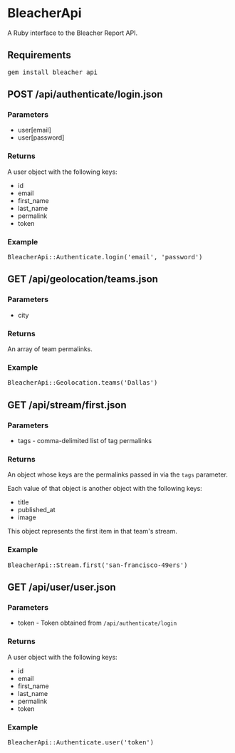 BleacherApi
===========

A Ruby interface to the Bleacher Report API.

Requirements
------------

<pre>
gem install bleacher_api
</pre>

POST /api/authenticate/login.json
---------------------------------

### Parameters

* user[email]
* user[password]

### Returns

A user object with the following keys:

* id
* email
* first\_name
* last\_name
* permalink
* token

### Example

<pre>
BleacherApi::Authenticate.login('email', 'password')
</pre>

GET /api/geolocation/teams.json
-------------------------------

### Parameters

* city

### Returns

An array of team permalinks.

### Example

<pre>
BleacherApi::Geolocation.teams('Dallas')
</pre>

GET /api/stream/first.json
--------------------------

### Parameters

* tags - comma-delimited list of tag permalinks

### Returns

An object whose keys are the permalinks passed in via the <code>tags</code> parameter.

Each value of that object is another object with the following keys:

* title
* published_at
* image

This object represents the first item in that team's stream.

### Example

<pre>
BleacherApi::Stream.first('san-francisco-49ers')
</pre>

GET /api/user/user.json
-----------------------

### Parameters

* token - Token obtained from <code>/api/authenticate/login</code>

### Returns

A user object with the following keys:

* id
* email
* first\_name
* last\_name
* permalink
* token

### Example

<pre>
BleacherApi::Authenticate.user('token')
</pre>